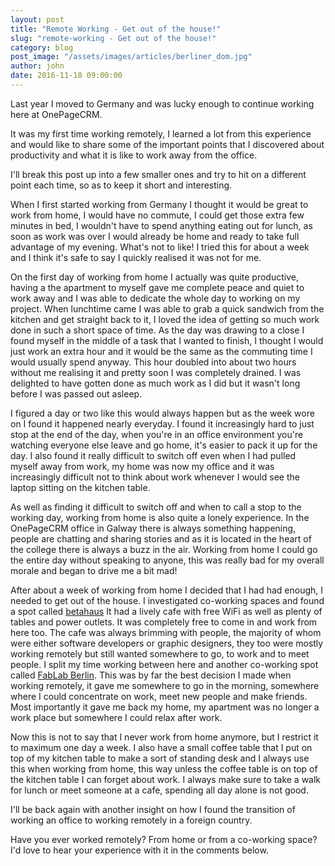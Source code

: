 ```yaml
---
layout: post
title: "Remote Working - Get out of the house!"
slug: "remote-working - Get out of the house!"
category: blog
post_image: "/assets/images/articles/berliner_dom.jpg"
author: john
date: 2016-11-18 09:00:00
---
```



Last year I moved to Germany and was lucky enough to continue working here at OnePageCRM.

It was my first time working remotely, I learned a lot from this experience and would like to share
some of the important points that I discovered about productivity and what it is like to work away from the office.

I'll break this post up into a few smaller ones and try to hit on a different point each time, so as to keep it short and interesting.

When I first started working from Germany I thought it would be great to work from home, I would have no commute, I could get those extra few minutes in bed, I wouldn't have to spend anything eating out for lunch, as soon as work was over I would already be home and ready to take full advantage of my evening. What's not to like!
I tried this for about a week and I think it's safe to say I quickly realised it was not for me.

On the first day of working from home I actually was quite productive, having a the apartment to myself gave me complete peace and quiet to work away and I was able to dedicate the whole day to working on my project. When lunchtime came I was able to grab a quick sandwich from the kitchen and get straight back to it, I loved the idea of getting so much work done in such a short space of time. As the day was drawing to a close I found myself in the middle of a task that I wanted to finish, I thought I would just work an extra hour and it would be the same as the commuting time I would usually spend anyway. This hour doubled into about two hours without me realising it and pretty soon I was completely drained. I was delighted to have gotten done as much work as I did but it wasn't long before I was passed out asleep.


I figured a day or two like this would always happen but as the week wore on I found it happened nearly everyday. I found it increasingly hard to just stop at the end of the day, when you're in an office environment you're watching everyone else leave and go home, it's easier to pack it up for the day. I also found it really difficult to switch off even when I had pulled myself away from work, my home was now my office and it was increasingly difficult not to think about work whenever I would see the laptop sitting on the kitchen table.


As well as finding it difficult to switch off and when to call a stop to the working day, working from home is also quite a lonely experience. In the OnePageCRM office in Galway there is always something happening, people are chatting and sharing stories and as it is located in the heart of the college there is always a buzz in the air. Working from home I could go the entire day without speaking to anyone, this was really bad for my overall morale and began to drive me a bit mad!


After about a week of working from home I decided that I had had enough, I needed to get out of the house. I investigated co-working spaces and found a spot called <a href="http://www.betahaus.com/berlin/">betahaus</a> It had a lively cafe with free WiFi as well as plenty of tables and power outlets. It was completely free to come in and work from here too. The cafe was always brimming with people, the majority of whom were either software developers or graphic designers, they too were mostly working remotely but still wanted somewhere to go, to work and to meet people. I split my time working between here and another co-working spot called <a href="https://fablab.berlin/en/">FabLab Berlin</a>. This was by far the best decision I made when working remotely, it gave me somewhere to go in the morning, somewhere where I could concentrate on work, meet new people and make friends. Most importantly it gave me back my home, my apartment was no longer a work place but somewhere I could relax after work.


Now this is not to say that I never work from home anymore, but I restrict it to maximum one day a week. I also have a small coffee table that I put on top of my kitchen table to make a sort of standing desk and I always use this when working from home, this way unless the coffee table is on top of the kitchen table I can forget about work. I always make sure to take a walk for lunch or meet someone at a cafe, spending all day alone is not good.


I'll be back again with another insight on how I found the transition of working an office to working remotely in a foreign country.


Have you ever worked remotely? From home or from a co-working space? I'd love to hear your experience with it in the comments below.


